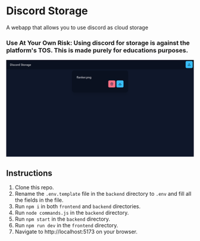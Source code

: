 # Discord Storage
A webapp that allows you to use discord as cloud storage

### Use At Your Own Risk: Using discord for storage is against the platform's TOS. This is made purely for educations purposes.

![discord storage](./preview/webapp.png)

## Instructions
1. Clone this repo.
2. Rename the `.env.template` file in the `backend` directory to `.env` and fill all the fields in the file.
3. Run `npm i` in both `frontend` and `backend` directories.
4. Run `node commands.js` in the `backend` directory.
5. Run `npm start` in the `backend` directory.
6. Run `npm run dev` in the `frontend` directory.
7. Navigate to http://localhost:5173 on your browser.
